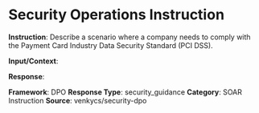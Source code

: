 # Security Operations Instruction

**Instruction**: Describe a scenario where a company needs to comply with the Payment Card Industry Data Security Standard (PCI DSS).

**Input/Context**: 

**Response**: 

**Framework**: DPO
**Response Type**: security_guidance
**Category**: SOAR Instruction
**Source**: venkycs/security-dpo
